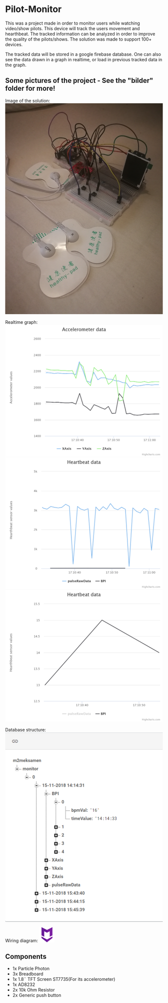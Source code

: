 # Pilot-Monitor

This was a project made in order to monitor users while watching video/show pilots. This device will track the users movement and hearthbeat. The tracked information can be analyzed in order to improve the quality of the pilots/shows. The solution was made to support 100+ devices.

The tracked data will be stored in a google firebase database. One can also see the data drawn in a graph in realtime, or load in previous tracked data in the graph.

## Some pictures of the project - See the "bilder" folder for more!

Image of the solution:
![alt text](https://github.com/JaranB/Pilot-Monitor/blob/master/bilder/IMG_20181115_181118.jpg?raw=true)

Realtime graph:
![alt text](https://github.com/JaranB/Pilot-Monitor/blob/master/bilder/chart.png?raw=true)
![alt text](https://github.com/JaranB/Pilot-Monitor/blob/master/bilder/chart%20(3).png?raw=true)
![alt text](https://github.com/JaranB/Pilot-Monitor/blob/master/bilder/chart%20(1).png?raw=true)

Database structure:
![alt text](https://github.com/JaranB/Pilot-Monitor/blob/master/bilder/dbark.png?raw=true)

Wiring diagram:
![alt text](https://github.com/adam-p/markdown-here/raw/master/src/common/images/icon48.png)

## Components

* 1x Particle Photon
* 3x Breadboard
* 1x 1.8¨ TFT Screen ST7735(For its accelerometer)
* 1x AD8232
* 2x 10k Ohm Resistor
* 2x Generic push button
